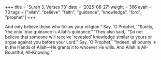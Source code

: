 +++
title = 'Surah 3, Verses 73'
date = '2025-08-27'
weight = 366
ayah = 73
tags = ["allah", "believe", "faith", "guidance", "knowledge", "lord", "prophet"]
+++

And only believe those who follow your religion.” Say, ˹O Prophet,˺ “Surely, ˹the only˺ true guidance is Allah’s guidance.” ˹They also said,˺ “Do not believe that someone will receive ˹revealed˺ knowledge similar to yours or argue against you before your Lord.” Say, ˹O Prophet,˺ “Indeed, all bounty is in the Hands of Allah—He grants it to whoever He wills. And Allah is All-Bountiful, All-Knowing.”